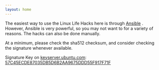 ```yaml
---
layout: home
---
```


The easiest way to use the Linux Life Hacks here is through
[Ansible](https://docs.ansible.com/ansible/latest/installation_guide/intro_installation.html)
.  However, Ansible is very powerful, so you may not want to for a variety of
reasons.  The hacks can also be done manually.

At a minimum, please check the sha512 checksum, and consider checking the
signature whenever available.

Signature Key on [keyserver.ubuntu.com](https://keyserver.ubuntu.com/): [57C45ECDE87035DB5D6B2AA9675DDD55F917F71F](https://keyserver.ubuntu.com/pks/lookup?search=57C45ECDE87035DB5D6B2AA9675DDD55F917F71F&fingerprint=on&op=index)

